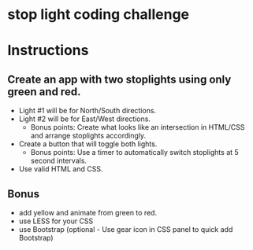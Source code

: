 # stop light coding challenge


# Instructions
## Create an app with two stoplights using only green and red.
- Light #1 will be for North/South directions.
- Light #2 will be for East/West directions.
    - Bonus points: Create what looks like an intersection in HTML/CSS and arrange stoplights accordingly.
- Create a button that will toggle both lights.
    - Bonus points: Use a timer to automatically switch stoplights at 5 second intervals.
- Use valid HTML and CSS.

## Bonus
- add yellow and animate from green to red.
- use LESS for your CSS
- use Bootstrap (optional - Use gear icon in CSS panel to quick add Bootstrap)
